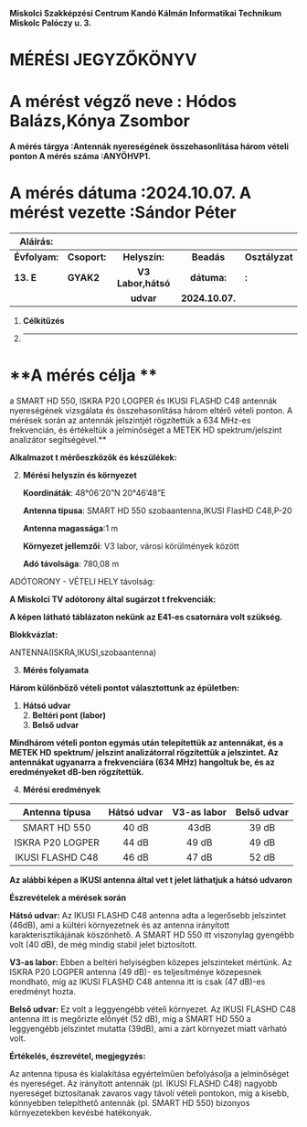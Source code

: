 **Miskolci Szakképzési Centrum Kandó Kálmán Informatikai Technikum**  
**Miskolc Palóczy u. 3\.**

# **MÉRÉSI JEGYZŐKÖNYV**

# **A mérést végző neve : Hódos Balázs,Kónya Zsombor**

**A mérés tárgya :Antennák nyereségének összehasonlítása három vételi ponton A mérés száma :ANYÖHVP1.**

# **A mérés dátuma :2024.10.07. A mérést vezette :Sándor Péter**

| Aláírás: |  |  |  |  |
| ----- | :---- | :---: | :---: | ----- |
| **Évfolyam:** | **Csoport:** | **Helyszín:** | **Beadás** | **Osztályzat** |
| **13\. E** | **GYAK2** | **V3 Labor,hátsó** | **dátuma:** | **:** |
|  |  | **udvar** | **2024.10.07.** |  |

1. **Célkitűzés**
2. ---

# **A mérés célja **
a SMART HD 550, ISKRA P20 LOGPER és IKUSI FLASHD C48 antennák nyereségének vizsgálata és összehasonlítása három eltérő vételi ponton. A mérések során az antennák jelszintjét rögzítettük a 634 MHz-es frekvencián, és értékeltük a jelminőséget a METEK HD spektrum/jelszint analizátor segítségével.**

**Alkalmazot t mérőeszközök és készülékek:**



2. **Mérési helyszín és környezet**

 	**Koordináták**: 48°06’20”N 20°46’48”E

 	**Antenna tipusa**: SMART HD 550 szobaantenna,IKUSI FlasHD C48,P-20

 	**Antenna magassága**:1 m

 	**Környezet jellemzői**: V3 labor, városi körülmények között

 	**Adó távolsága**: 780,08 m

ADÓTORONY \- VÉTELI HELY távolság:

**A Miskolci TV adótorony által sugárzot t frekvenciák:**

**A képen látható táblázaton nekünk az E41-es csatornára volt szükség.**

**Blokkvázlat:**

ANTENNA(ISKRA,IKUSI,szobaantenna)

3. **Mérés folyamata**

**Három különböző vételi pontot választottunk az épületben:**

1. **Hátsó udvar**  
   2. **Beltéri pont (labor)**  
   3. **Belső udvar**

**Mindhárom vételi ponton egymás után telepítettük az antennákat, és a METEK HD spektrum/ jelszint analizátorral rögzítettük a jelszintet. Az antennákat ugyanarra a frekvenciára (634 MHz) hangoltuk be, és az eredményeket dB-ben rögzítettük.**

4. **Mérési eredmények**

| Antenna típusa | Hátsó udvar | V3-as labor | Belső udvar |
| :---: | :---: | :---: | :---: |
| SMART HD 550 | 40 dB | 43dB | 39 dB |
| ISKRA P20 LOGPER | 44 dB | 49 dB | 49 dB |
| IKUSI FLASHD C48 | 46 dB | 47 dB | 52 dB |

**Az alábbi képen a IKUSI antenna által vet t jelet láthatjuk a hátsó udvaron**

**Észrevételek a mérések során**

**Hátsó udvar:** Az IKUSI FLASHD C48 antenna adta a legerősebb jelszintet (46dB), ami a kültéri környezetnek és az antenna irányított karakterisztikájának köszönhető. A SMART HD 550 itt viszonylag gyengébb volt (40 dB), de még mindig stabil jelet biztosított.

**V3-as labor:** Ebben a beltéri helyiségben közepes jelszinteket mértünk. Az ISKRA P20 LOGPER antenna (49 dB)- es teljesítménye közepesnek mondható, míg az IKUSI FLASHD C48 antenna itt is csak (47 dB)-es eredményt hozta.

**Belső udvar:** Ez volt a leggyengébb vételi környezet. Az IKUSI FLASHD C48 antenna itt is megőrizte előnyét (52 dB), míg a SMART HD 550 a leggyengébb jelszintet mutatta (39dB), ami a zárt környezet miatt várható volt.

**Értékelés, észrevétel, megjegyzés:**

Az antenna tipusa és kialakítása egyértelműen befolyásolja a jelminőséget és nyereséget. Az irányított antennák (pl. IKUSI FLASHD C48) nagyobb nyereséget biztosítanak zavaros vagy távoli vételi pontokon, míg a kisebb, könnyebben telepíthető antennák (pl. SMART HD 550\) bizonyos környezetekben kevésbé hatékonyak.


